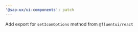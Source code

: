 ```yaml
---
'@sap-ux/ui-components': patch
---
```


Add export for `setIconOptions` method from `@fluentui/react`
